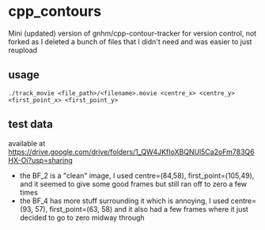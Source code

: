 # cpp_contours
Mini (updated) version of gnhm/cpp-contour-tracker for version control, not forked as I deleted a bunch of files that I didn't need and was easier to just reupload


## usage
`./track_movie <file_path>/<filename>.movie <centre_x> <centre_y> <first_point_x> <first_point_y>`


## test data
available at https://drive.google.com/drive/folders/1_QW4JKfIoXBQNUl5Ca2oFm783Q6HX-Oi?usp=sharing
- the BF_2 is a "clean" image, I used centre=(84,58), first_point=(105,49), and it seemed to give some good frames but still ran off to zero a few times
- the BF_4 has more stuff surrounding it which is annoying, I used centre=(93, 57), first_point=(63, 58) and it also had a few frames where it just decided to go to zero midway through
